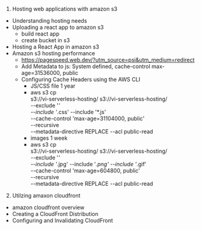 1. Hosting web applications with amazon s3
  - Understanding hosting needs
  - Uploading a react app to amazon s3
    - build react app
    - create bucket in s3
  - Hosting a React App in amazon s3
  - Amazon s3 hosting performance
    - https://pagespeed.web.dev/?utm_source=psi&utm_medium=redirect
    - Add Metadata to js: System defined, cache-control max-age=31536000, public
    - Configuring Cache Headers using the AWS CLI
      - JS/CSS file 1 year
      - aws s3 cp \
          s3://vi-serverless-hosting/ s3://vi-serverless-hosting/ \
          --exclude '*' \
          --include '*.css' --include '*.js' \
          --cache-control 'max-age=31104000, public' \
          --recursive \
          --metadata-directive REPLACE --acl public-read
      - images 1 week
      - aws s3 cp \
          s3://vi-serverless-hosting/ s3://vi-serverless-hosting/ \
          --exclude '*' \
          --include '*.jpg' --include '*.png'  --include '*.gif'\
          --cache-control 'max-age=604800, public' \
          --recursive \
          --metadata-directive REPLACE --acl public-read
2. Utilzing amaxon cloudfront
  - amazon cloudfront overview
  - Creating a CloudFront Distribution
  - Configuring and Invalidating CloudFront
